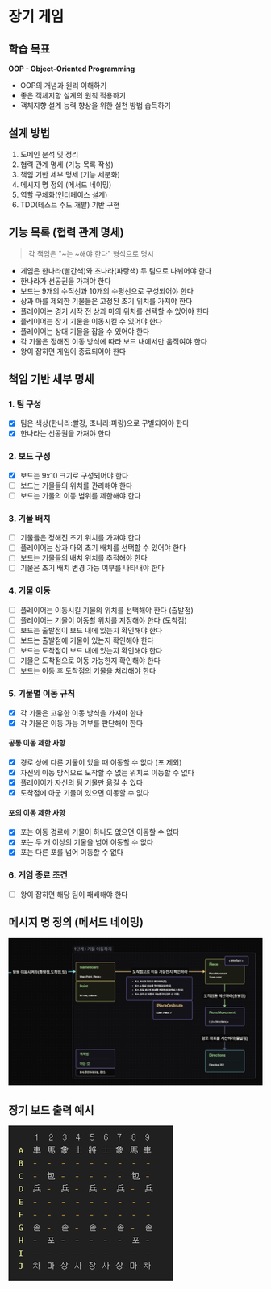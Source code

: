 # 장기 게임

## 학습 목표

**OOP - Object-Oriented Programming**

- OOP의 개념과 원리 이해하기
- 좋은 객체지향 설계의 원칙 적용하기
- 객체지향 설계 능력 향상을 위한 실천 방법 습득하기

## 설계 방법

1. 도메인 분석 및 정리
2. 협력 관계 명세 (기능 목록 작성)
3. 책임 기반 세부 명세 (기능 세분화)
4. 메시지 명 정의 (메서드 네이밍)
5. 역할 구체화(인터페이스 설계)
6. TDD(테스트 주도 개발) 기반 구현

## 기능 목록 (협력 관계 명세)

> 각 책임은 "~는 ~해야 한다" 형식으로 명시

- 게임은 한나라(빨간색)와 초나라(파랑색) 두 팀으로 나뉘어야 한다
- 한나라가 선공권을 가져야 한다
- 보드는 9개의 수직선과 10개의 수평선으로 구성되어야 한다
- 상과 마를 제외한 기물들은 고정된 초기 위치를 가져야 한다
- 플레이어는 경기 시작 전 상과 마의 위치를 선택할 수 있어야 한다
- 플레이어는 장기 기물을 이동시킬 수 있어야 한다
- 플레이어는 상대 기물을 잡을 수 있어야 한다
- 각 기물은 정해진 이동 방식에 따라 보드 내에서만 움직여야 한다
- 왕이 잡히면 게임이 종료되어야 한다

## 책임 기반 세부 명세

### 1. 팀 구성

- [x] 팀은 색상(한나라:빨강, 초나라:파랑)으로 구별되어야 한다
- [x] 한나라는 선공권을 가져야 한다

### 2. 보드 구성

- [x] 보드는 9x10 크기로 구성되어야 한다
- [ ] 보드는 기물들의 위치를 관리해야 한다
- [ ] 보드는 기물의 이동 범위를 제한해야 한다

### 3. 기물 배치

- [ ] 기물들은 정해진 초기 위치를 가져야 한다
- [ ] 플레이어는 상과 마의 초기 배치를 선택할 수 있어야 한다
- [ ] 보드는 기물들의 배치 위치를 추적해야 한다
- [ ] 기물은 초기 배치 변경 가능 여부를 나타내야 한다

### 4. 기물 이동

- [ ] 플레이어는 이동시킬 기물의 위치를 선택해야 한다 (출발점)
- [ ] 플레이어는 기물이 이동할 위치를 지정해야 한다 (도착점)
- [ ] 보드는 출발점이 보드 내에 있는지 확인해야 한다
- [ ] 보드는 출발점에 기물이 있는지 확인해야 한다
- [ ] 보드는 도착점이 보드 내에 있는지 확인해야 한다
- [ ] 기물은 도착점으로 이동 가능한지 확인해야 한다
- [ ] 보드는 이동 후 도착점의 기물을 처리해야 한다

### 5. 기물별 이동 규칙

- [x] 각 기물은 고유한 이동 방식을 가져야 한다
- [x] 각 기물은 이동 가능 여부를 판단해야 한다

#### 공통 이동 제한 사항

- [x] 경로 상에 다른 기물이 있을 때 이동할 수 없다 (포 제외)
- [x] 자신의 이동 방식으로 도착할 수 없는 위치로 이동할 수 없다
- [x] 플레이어가 자신의 팀 기물만 옮길 수 있다
- [x] 도착점에 아군 기물이 있으면 이동할 수 없다

#### 포의 이동 제한 사항

- [x] 포는 이동 경로에 기물이 하나도 없으면 이동할 수 없다
- [x] 포는 두 개 이상의 기물을 넘어 이동할 수 없다
- [x] 포는 다른 포를 넘어 이동할 수 없다

### 6. 게임 종료 조건

- [ ] 왕이 잡히면 해당 팀이 패배해야 한다

## 메시지 명 정의 (메서드 네이밍)

![메시지 명 정의 (메서드 네이밍).png](src%2Fmain%2Fresources%2F%EB%A9%94%EC%8B%9C%EC%A7%80%20%EB%AA%85%20%EC%A0%95%EC%9D%98%20%28%EB%A9%94%EC%84%9C%EB%93%9C%20%EB%84%A4%EC%9D%B4%EB%B0%8D%29.png)

## 장기 보드 출력 예시

![출력형식.png](src%2Fmain%2Fresources%2F%EC%B6%9C%EB%A0%A5%ED%98%95%EC%8B%9D.png)

